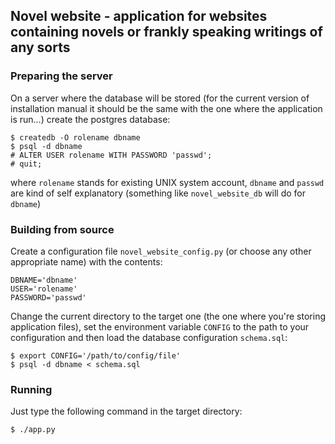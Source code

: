 ## Novel website - application for websites containing novels or frankly speaking writings of any sorts

### Preparing the server
On a server where the database will be stored (for the current version of installation manual it should be the same with the one where the application is run...) create the postgres database:
```
$ createdb -O rolename dbname
$ psql -d dbname
# ALTER USER rolename WITH PASSWORD 'passwd';
# quit;
```
where `rolename` stands for existing UNIX system account, `dbname` and `passwd` are kind of self explanatory (something like `novel_website_db` will do for `dbname`)

### Building from source
Create a configuration file `novel_website_config.py` (or choose any other appropriate name) with the contents:
```
DBNAME='dbname'
USER='rolename'
PASSWORD='passwd'
```
Change the current directory to the target one (the one where you're storing application files), set the environment variable `CONFIG` to the path to your configuration and then load the database configuration `schema.sql`:
```
$ export CONFIG='/path/to/config/file'
$ psql -d dbname < schema.sql
```

### Running
Just type the following command in the target directory:
```
$ ./app.py
```
